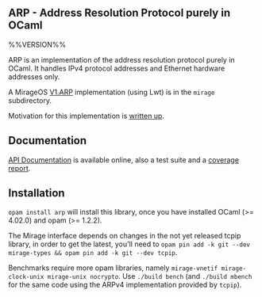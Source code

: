 ## ARP - Address Resolution Protocol purely in OCaml

%%VERSION%%

ARP is an implementation of the address resolution protocol purely in OCaml.  It
handles IPv4 protocol addresses and Ethernet hardware addresses only.

A MirageOS
[V1.ARP](https://github.com/mirage/mirage/blob/v2.9.0/types/V1.mli#L471)
implementation (using Lwt) is in the `mirage` subdirectory.

Motivation for this implementation is [written up](https://hannes.nqsb.io/Posts/ARP).

## Documentation

[API Documentation](https://hannesm.github.io/arp/doc/) is available online,
also a test suite and a [coverage
report](https://hannesm.github.io/arp/coverage/).

## Installation

`opam install arp` will install this library, once you have installed OCaml (>=
4.02.0) and opam (>= 1.2.2).

The Mirage interface depends on changes in the not yet released tcpip library,
in order to get the latest, you'll need to `opam pin add -k git --dev
mirage-types && opam pin add -k git --dev tcpip`.

Benchmarks require more opam libraries, namely `mirage-vnetif mirage-clock-unix
mirage-unix nocrypto`.  Use `./build bench` (and `./build mbench` for the same
code using the ARPv4 implementation provided by `tcpip`).
